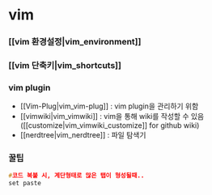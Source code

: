 # vim

### [[vim 환경설정|vim_environment]]

### [[vim 단축키|vim_shortcuts]]

### vim plugin
- [[Vim-Plug|vim_vim-plug]] : vim plugin을 관리하기 위함
- [[vimwiki|vim_vimwiki]] : vim을 통해 wiki를 작성할 수 있음  
  ([[customize|vim_vimwiki_customize]] for github wiki)
- [[nerdtree|vim_nerdtree]] : 파일 탐색기


### 꿀팁 
```C
#코드 복붙 시, 계단형태로 많은 탭이 형성될때.. 
set paste
```


